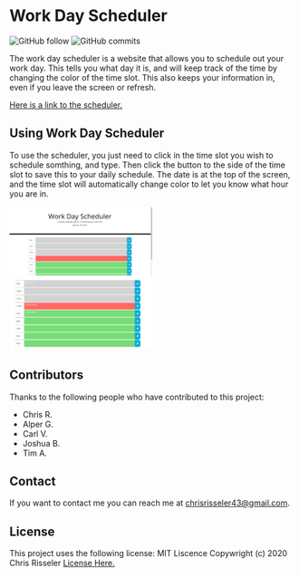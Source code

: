 # Work Day Scheduler


![GitHub follow](https://img.shields.io/github/followers/chrisrisseler?label=Follow&style=social)
![GitHub commits](https://img.shields.io/github/commit-activity/w/chrisrisseler/Scheduler?style=social)


The work day scheduler is a website that allows you to schedule out your work day. This tells you what day it is, and will keep track of the time by changing the color of the time slot. This also keeps your information in, even if you leave the screen or refresh.

<a href = "https://chrisrisseler.github.io/Scheduler/">Here is a link to the scheduler.</a>



## Using Work Day Scheduler

To use the scheduler, you just need to click in the time slot you wish to schedule somthing, and type. Then click the button to the side of the time slot to save this to your daily schedule. The date is at the top of the screen, and the time slot will automatically change color to let you know what hour you are in.




<img src= "assets/blank.png" style = "width: 50%; height: auto"> <img src="assets/with events.png" style = "width: 50%; height: auto"> 




## Contributors

Thanks to the following people who have contributed to this project:

* Chris R.
* Alper G.
* Carl V.
* Joshua B.
* Tim A.


## Contact

If you want to contact me you can reach me at chrisrisseler43@gmail.com.

## License
<!--- If you're not sure which open license to use see https://choosealicense.com/--->

This project uses the following license: MIT Liscence Copywright (c) 2020 Chris Risseler <a href = "assets/license.md">License Here.</a>